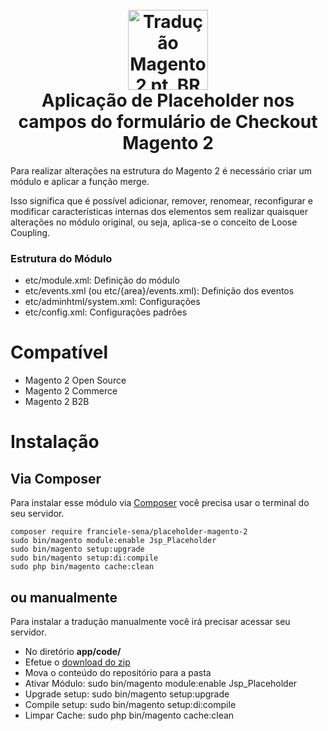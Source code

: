 <h1 align="center">
  <br>
    <img src="https://i.imgur.com/d8QEHRb.png" alt="Tradução Magento 2 pt_BR" width="128" height="128" title="Tradução Magento 2 pt_BR"/> 
  <br>
  Aplicação de Placeholder nos campos do formulário de Checkout Magento 2
  <br>
</h1>

Para realizar alterações na estrutura do Magento 2 é necessário criar um módulo e aplicar a função merge.

Isso significa que é possível adicionar, remover, renomear, reconfigurar e modificar características internas dos elementos sem realizar quaisquer alterações no módulo original, ou seja, aplica-se o conceito de Loose Coupling.

### Estrutura do Módulo
- etc/module.xml: Definição do módulo
- etc/events.xml (ou etc/{area}/events.xml): Definição dos eventos 
- etc/adminhtml/system.xml: Configurações
- etc/config.xml: Configurações padrões

# Compatível

- Magento 2 Open Source
- Magento 2 Commerce
- Magento 2 B2B

# Instalação

## Via Composer 

Para instalar esse módulo via [Composer](https://getcomposer.org) você precisa usar o terminal do seu servidor.

```
composer require franciele-sena/placeholder-magento-2
sudo bin/magento module:enable Jsp_Placeholder
sudo bin/magento setup:upgrade
sudo bin/magento setup:di:compile
sudo php bin/magento cache:clean
```

## ou manualmente

Para instalar a tradução manualmente você irá precisar acessar seu servidor.

* No diretório **app/code/**
* Efetue o [download do zip](https://github.com/franciele-sena/placeholder-magento-2/archive/master.zip)
* Mova o conteúdo do repositório para a pasta
* Ativar Módulo: sudo bin/magento module:enable Jsp_Placeholder
* Upgrade setup: sudo bin/magento setup:upgrade
* Compile setup: sudo bin/magento setup:di:compile
* Limpar Cache: sudo php bin/magento cache:clean

